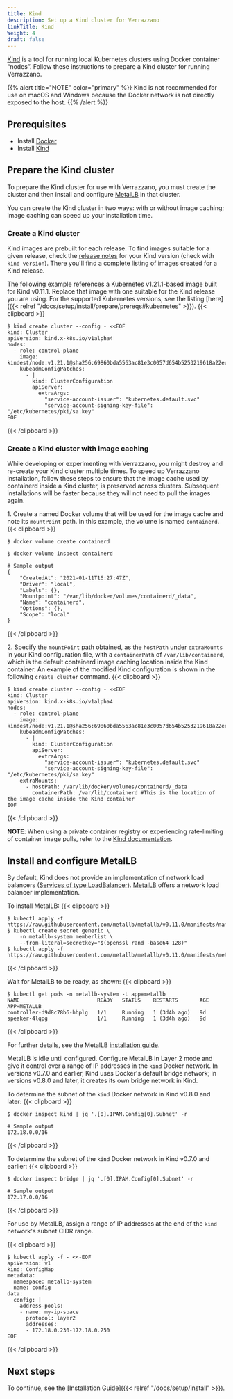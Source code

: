 ```yaml
---
title: Kind
description: Set up a Kind cluster for Verrazzano
linkTitle: Kind
Weight: 4
draft: false
---
```


[Kind](https://kind.sigs.k8s.io/) is a tool for running local Kubernetes clusters using Docker container “nodes”.  Follow
these instructions to prepare a Kind cluster for running Verrazzano.

{{% alert title="NOTE" color="primary" %}}
Kind is not recommended for use on macOS and Windows because the Docker network is not directly exposed
to the host.
{{% /alert %}}

## Prerequisites

- Install [Docker](https://docs.docker.com/install/)
- Install [Kind](https://kind.sigs.k8s.io/docs/user/quick-start/#installation)

## Prepare the Kind cluster

To prepare the Kind cluster for use with Verrazzano, you must create the cluster and then install and configure
[MetalLB](https://metallb.universe.tf/) in that cluster.

You can create the Kind cluster in two ways: with or without image caching; image caching can speed up your
installation time.

### Create a Kind cluster

Kind images are prebuilt for each release.  To find images suitable for a given release, check the
[release notes](https://github.com/kubernetes-sigs/kind/releases) for your Kind version (check with `kind version`).
There you'll find a complete listing of images created for a Kind release.

The following example references a Kubernetes v1.21.1-based image built for Kind v0.11.1.  Replace that image
with one suitable for the Kind release you are using. For the supported Kubernetes versions, see the listing [here]({{< relref "/docs/setup/install/prepare/prereqs#kubernetes" >}}).
{{< clipboard >}}
<div class="highlight">

    $ kind create cluster --config - <<EOF
    kind: Cluster
    apiVersion: kind.x-k8s.io/v1alpha4
    nodes:
      - role: control-plane
        image: kindest/node:v1.21.1@sha256:69860bda5563ac81e3c0057d654b5253219618a22ec3a346306239bba8cfa1a6
        kubeadmConfigPatches:
          - |
            kind: ClusterConfiguration
            apiServer:
              extraArgs:
                "service-account-issuer": "kubernetes.default.svc"
                "service-account-signing-key-file": "/etc/kubernetes/pki/sa.key"
    EOF

</div>
{{< /clipboard >}}

### Create a Kind cluster with image caching

While developing or experimenting with Verrazzano, you might destroy and re-create your Kind cluster multiple
times.  To speed up Verrazzano installation, follow these steps to ensure that the image cache used by
containerd inside a Kind cluster, is preserved across clusters. Subsequent installations will be faster
because they will not need to pull the images again.

1\. Create a named Docker volume that will be used for the image cache and note its `mountPoint` path. In this example, the volume is named `containerd`.
{{< clipboard >}}
<div class="highlight">

    $ docker volume create containerd

    $ docker volume inspect containerd

    # Sample output
    {
        "CreatedAt": "2021-01-11T16:27:47Z",
        "Driver": "local",
        "Labels": {},
        "Mountpoint": "/var/lib/docker/volumes/containerd/_data",
        "Name": "containerd",
        "Options": {},
        "Scope": "local"
    }

</div>
{{< /clipboard >}}

2\. Specify the `mountPoint` path obtained, as the `hostPath` under `extraMounts` in your Kind configuration file, with a `containerPath` of `/var/lib/containerd`, which is the default containerd image caching location inside the Kind container. An example of the modified Kind configuration is shown in the following `create cluster` command.
{{< clipboard >}}
<div class="highlight">

    $ kind create cluster --config - <<EOF
    kind: Cluster
    apiVersion: kind.x-k8s.io/v1alpha4
    nodes:
      - role: control-plane
        image: kindest/node:v1.21.1@sha256:69860bda5563ac81e3c0057d654b5253219618a22ec3a346306239bba8cfa1a6
        kubeadmConfigPatches:
          - |
            kind: ClusterConfiguration
            apiServer:
              extraArgs:
                "service-account-issuer": "kubernetes.default.svc"
                "service-account-signing-key-file": "/etc/kubernetes/pki/sa.key"
        extraMounts:
          - hostPath: /var/lib/docker/volumes/containerd/_data
            containerPath: /var/lib/containerd #This is the location of the image cache inside the Kind container
    EOF

</div>
{{< /clipboard >}}

**NOTE**: When using a private container registry or experiencing rate-limiting of container image pulls, refer to the [Kind documentation](https://kind.sigs.k8s.io/docs/user/private-registries/).

## Install and configure MetalLB

By default, Kind does not provide an implementation of network load balancers ([Services of type LoadBalancer](https://kubernetes.io/docs/tasks/access-application-cluster/create-external-load-balancer/)).
[MetalLB](https://metallb.universe.tf/) offers a network load balancer implementation.

To install MetalLB:
{{< clipboard >}}
<div class="highlight">

    $ kubectl apply -f https://raw.githubusercontent.com/metallb/metallb/v0.11.0/manifests/namespace.yaml
    $ kubectl create secret generic \
        -n metallb-system memberlist \
        --from-literal=secretkey="$(openssl rand -base64 128)"
    $ kubectl apply -f https://raw.githubusercontent.com/metallb/metallb/v0.11.0/manifests/metallb.yaml

</div>
{{< /clipboard >}}

Wait for MetalLB to be ready, as shown:
{{< clipboard >}}
<div class="highlight">

    $ kubectl get pods -n metallb-system -L app=metallb
    NAME                         READY   STATUS    RESTARTS       AGE   APP=METALLB
    controller-d9d8c78b6-hhplg   1/1     Running   1 (3d4h ago)   9d    
    speaker-4lqpg                1/1     Running   1 (3d4h ago)   9d

</div>
{{< /clipboard >}}

For further details, see the MetalLB [installation guide](https://metallb.universe.tf/installation/#installation-by-manifest).

MetalLB is idle until configured.  Configure MetalLB in Layer 2 mode and give it control over a range of IP addresses in the `kind` Docker network.
In versions v0.7.0 and earlier, Kind uses Docker's default bridge network; in versions v0.8.0 and later, it creates its own bridge network in Kind.

To determine the subnet of the `kind` Docker network in Kind v0.8.0 and later:
{{< clipboard >}}
<div class="highlight">

    $ docker inspect kind | jq '.[0].IPAM.Config[0].Subnet' -r

    # Sample output
    172.18.0.0/16

</div>
{{< /clipboard >}}

To determine the subnet of the `kind` Docker network in Kind v0.7.0 and earlier:
{{< clipboard >}}
<div class="highlight">

    $ docker inspect bridge | jq '.[0].IPAM.Config[0].Subnet' -r

    # Sample output
    172.17.0.0/16

</div>
{{< /clipboard >}}


For use by MetalLB, assign a range of IP addresses at the end of the `kind` network's subnet CIDR range.

{{< clipboard >}}
<div class="highlight">

    $ kubectl apply -f - <<-EOF
    apiVersion: v1
    kind: ConfigMap
    metadata:
      namespace: metallb-system
      name: config
    data:
      config: |
        address-pools:
        - name: my-ip-space
          protocol: layer2
          addresses:
          - 172.18.0.230-172.18.0.250
    EOF

</div>
{{< /clipboard >}}

## Next steps

To continue, see the [Installation Guide]({{< relref "/docs/setup/install" >}}).
